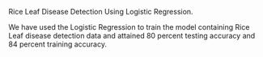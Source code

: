 Rice Leaf Disease Detection Using Logistic Regression.

We have used the Logistic Regression to train the model containing Rice Leaf disease detection data and attained 80 percent testing accuracy and 84 percent training accuracy.
